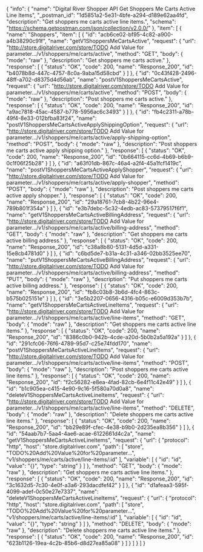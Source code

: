{
  "info": {
    "name": "Digital River Shopper API Get Shoppers Me Carts Active Line Items",
    "_postman_id": "1d5851a2-5e31-4bfe-a294-d189e62aa4fd",
    "description": "Get shoppers me carts active line items.",
    "schema": "https://schema.getpostman.com/json/collection/v2.0.0/"
  },
  "item": [
    {
      "name": "Shoppers",
      "item": [
        {
          "id": "acb6ce02-bf95-4c82-a900-a4b38290c91f",
          "name": "getV1ShoppersMeCartsActive",
          "request": {
            "url": "http://store.digitalriver.com/store/TODO Add Value for parameter.../v1/shoppers/me/carts/active",
            "method": "GET",
            "body": {
              "mode": "raw"
            },
            "description": "Get shoppers me carts active."
          },
          "response": [
            {
              "status": "OK",
              "code": 200,
              "name": "Response_200",
              "id": "b4078b8d-447c-4757-8c0a-9aba15d58cbd"
            }
          ]
        },
        {
          "id": "0c43f428-2496-48ff-a702-d8375d4d56ab",
          "name": "postV1ShoppersMeCartsActive",
          "request": {
            "url": "http://store.digitalriver.com/store/TODO Add Value for parameter.../v1/shoppers/me/carts/active",
            "method": "POST",
            "body": {
              "mode": "raw"
            },
            "description": "Post shoppers me carts active."
          },
          "response": [
            {
              "status": "OK",
              "code": 200,
              "name": "Response_200",
              "id": "a9ac7818-45ac-4587-b778-5956ac6c3493"
            }
          ]
        },
        {
          "id": "fb4c2311-a78b-49f4-8e33-012bfba83f24",
          "name": "postV1ShoppersMeCartsActiveApplyShippingOption",
          "request": {
            "url": "http://store.digitalriver.com/store/TODO Add Value for parameter.../v1/shoppers/me/carts/active/apply-shipping-option",
            "method": "POST",
            "body": {
              "mode": "raw"
            },
            "description": "Post shoppers me carts active apply shipping option."
          },
          "response": [
            {
              "status": "OK",
              "code": 200,
              "name": "Response_200",
              "id": "0b664115-cc6d-4b69-b6b9-0c1f06f25b28"
            }
          ]
        },
        {
          "id": "a63f01db-867c-46a4-a2f4-45a1fcf1419c",
          "name": "postV1ShoppersMeCartsActiveApplyShopper",
          "request": {
            "url": "http://store.digitalriver.com/store/TODO Add Value for parameter.../v1/shoppers/me/carts/active/apply-shopper",
            "method": "POST",
            "body": {
              "mode": "raw"
            },
            "description": "Post shoppers me carts active apply shopper."
          },
          "response": [
            {
              "status": "OK",
              "code": 200,
              "name": "Response_200",
              "id": "29a18761-7cb8-4b22-96e4-789b801f354a"
            }
          ]
        },
        {
          "id": "e3b7debc-5c32-4edb-ac83-57379517f6f1",
          "name": "getV1ShoppersMeCartsActiveBillingAddress",
          "request": {
            "url": "http://store.digitalriver.com/store/TODO Add Value for parameter.../v1/shoppers/me/carts/active/billing-address",
            "method": "GET",
            "body": {
              "mode": "raw"
            },
            "description": "Get shoppers me carts active billing address."
          },
          "response": [
            {
              "status": "OK",
              "code": 200,
              "name": "Response_200",
              "id": "c38a8b80-5131-4d5d-a331-15e8cb4781d0"
            }
          ]
        },
        {
          "id": "c6bd5de7-b31a-4c31-a346-02bb3525ee70",
          "name": "putV1ShoppersMeCartsActiveBillingAddress",
          "request": {
            "url": "http://store.digitalriver.com/store/TODO Add Value for parameter.../v1/shoppers/me/carts/active/billing-address",
            "method": "PUT",
            "body": {
              "mode": "raw"
            },
            "description": "Put shoppers me carts active billing address."
          },
          "response": [
            {
              "status": "OK",
              "code": 200,
              "name": "Response_200",
              "id": "fb8c03b8-3b6d-4fc4-863c-b575b025151e"
            }
          ]
        },
        {
          "id": "3e5b2207-0656-4316-b05c-e6009d353b7b",
          "name": "getV1ShoppersMeCartsActiveLineItems",
          "request": {
            "url": "http://store.digitalriver.com/store/TODO Add Value for parameter.../v1/shoppers/me/carts/active/line-items",
            "method": "GET",
            "body": {
              "mode": "raw"
            },
            "description": "Get shoppers me carts active line items."
          },
          "response": [
            {
              "status": "OK",
              "code": 200,
              "name": "Response_200",
              "id": "8386c0b0-942b-4cde-a20d-5b0b2a5a192a"
            }
          ]
        },
        {
          "id": "291cfc06-76f6-4789-95d7-c25e74fdd170",
          "name": "postV1ShoppersMeCartsActiveLineItems",
          "request": {
            "url": "http://store.digitalriver.com/store/TODO Add Value for parameter.../v1/shoppers/me/carts/active/line-items",
            "method": "POST",
            "body": {
              "mode": "raw"
            },
            "description": "Post shoppers me carts active line items."
          },
          "response": [
            {
              "status": "OK",
              "code": 200,
              "name": "Response_200",
              "id": "f2c56282-e8ea-4fad-82cb-6e4f11c42e49"
            }
          ]
        },
        {
          "id": "b1c905ea-c415-4e90-9c16-5f580a70d0a8",
          "name": "deleteV1ShoppersMeCartsActiveLineItems",
          "request": {
            "url": "http://store.digitalriver.com/store/TODO Add Value for parameter.../v1/shoppers/me/carts/active/line-items",
            "method": "DELETE",
            "body": {
              "mode": "raw"
            },
            "description": "Delete shoppers me carts active line items."
          },
          "response": [
            {
              "status": "OK",
              "code": 200,
              "name": "Response_200",
              "id": "bb29e89f-cfec-4e38-b9b0-2d235ea8b356"
            }
          ]
        },
        {
          "id": "54aab7b7-5aa4-4ae6-acae-6122661d4c2a",
          "name": "getV1ShoppersMeCartsActiveLineItems",
          "request": {
            "url": {
              "protocol": "http",
              "host": "store.digitalriver.com",
              "path": [
                "store",
                "TODO%20Add%20Value%20for%20parameter...",
                "v1/shoppers/me/carts/active/line-items/:id"
              ],
              "variable": [
                {
                  "id": "id",
                  "value": "{}",
                  "type": "string"
                }
              ]
            },
            "method": "GET",
            "body": {
              "mode": "raw"
            },
            "description": "Get shoppers me carts active line items."
          },
          "response": [
            {
              "status": "OK",
              "code": 200,
              "name": "Response_200",
              "id": "3c1632d5-7c30-4e0f-a3a6-293dacdfef42"
            }
          ]
        },
        {
          "id": "d1afeaa3-595f-4099-adef-0c50e27e7337",
          "name": "deleteV1ShoppersMeCartsActiveLineItems",
          "request": {
            "url": {
              "protocol": "http",
              "host": "store.digitalriver.com",
              "path": [
                "store",
                "TODO%20Add%20Value%20for%20parameter...",
                "v1/shoppers/me/carts/active/line-items/:id"
              ],
              "variable": [
                {
                  "id": "id",
                  "value": "{}",
                  "type": "string"
                }
              ]
            },
            "method": "DELETE",
            "body": {
              "mode": "raw"
            },
            "description": "Delete shoppers me carts active line items."
          },
          "response": [
            {
              "status": "OK",
              "code": 200,
              "name": "Response_200",
              "id": "623b1126-19ea-4c2b-85b6-d8d27ea85a08"
            }
          ]
        }
      ]
    }
  ]
}